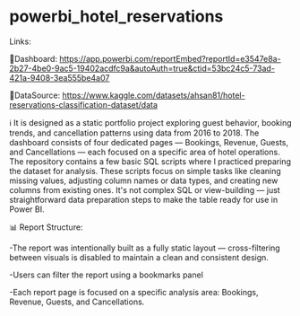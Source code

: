 # powerbi_hotel_reservations

Links:

🔗Dashboard: https://app.powerbi.com/reportEmbed?reportId=e3547e8a-2b27-4be0-9ac5-19402acdfc9a&autoAuth=true&ctid=53bc24c5-73ad-421a-9408-3ea555be4a07

🔎DataSource: https://www.kaggle.com/datasets/ahsan81/hotel-reservations-classification-dataset/data

ℹ
It is designed as a static portfolio project exploring guest behavior, booking trends, and cancellation patterns using data from 2016 to 2018. The dashboard consists of four dedicated pages — Bookings, Revenue, Guests, and Cancellations — each focused on a specific area of hotel operations. The repository contains a few basic SQL scripts where I practiced preparing the dataset for analysis. These scripts focus on simple tasks like cleaning missing values, adjusting column names or data types, and creating new columns from existing ones. It's not complex SQL or view-building — just straightforward data preparation steps to make the table ready for use in Power BI.

📊 Report Structure:

  -The report was intentionally built as a fully static layout — cross-filtering between visuals is disabled to maintain a clean and consistent design.
  
  -Users can filter the report using a bookmarks panel
  
  -Each report page is focused on a specific analysis area: Bookings, Revenue, Guests, and Cancellations.




